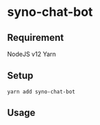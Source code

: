 # syno-chat-bot

## Requirement

NodeJS v12
Yarn

## Setup

```
yarn add syno-chat-bot
```

## Usage


